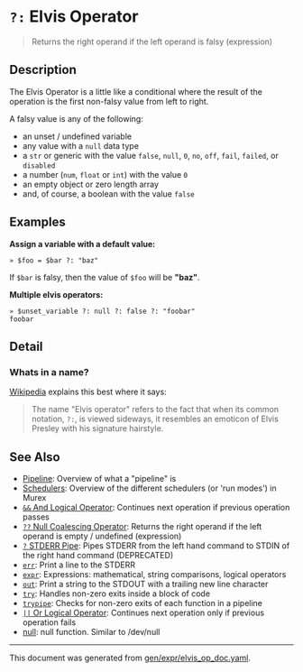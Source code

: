 # `?:` Elvis Operator

> Returns the right operand if the left operand is falsy (expression)

## Description

The Elvis Operator is a little like a conditional where the result of the
operation is the first non-falsy value from left to right.

A falsy value is any of the following:

* an unset / undefined variable
* any value with a `null` data type
* a `str` or generic with the value `false`, `null`, `0`, `no`, `off`, `fail`,
  `failed`, or `disabled`
* a number (`num`, `float` or `int`) with the value `0`
* an empty object or zero length array 
* and, of course, a boolean with the value `false`



## Examples

**Assign a variable with a default value:**

```
» $foo = $bar ?: "baz"
```

If `$bar` is falsy, then the value of `$foo` will be **"baz"**.

**Multiple elvis operators:**

```
» $unset_variable ?: null ?: false ?: "foobar"
foobar
```

## Detail

### Whats in a name?

[Wikipedia](https://en.wikipedia.org/wiki/Elvis_operator) explains this best
where it says:

> The name "Elvis operator" refers to the fact that when its common notation,
> `?:`, is viewed sideways, it resembles an emoticon of Elvis Presley with his
> signature hairstyle.

## See Also

* [Pipeline](../user-guide/pipeline.md):
  Overview of what a "pipeline" is
* [Schedulers](../user-guide/schedulers.md):
  Overview of the different schedulers (or 'run modes') in Murex
* [`&&` And Logical Operator](../parser/logical-and.md):
  Continues next operation if previous operation passes
* [`??` Null Coalescing Operator](../parser/null-coalescing.md):
  Returns the right operand if the left operand is empty / undefined (expression)
* [`?` STDERR Pipe](../parser/pipe-err.md):
  Pipes STDERR from the left hand command to STDIN of the right hand command (DEPRECATED)
* [`err`](../commands/err.md):
  Print a line to the STDERR
* [`expr`](../commands/expr.md):
  Expressions: mathematical, string comparisons, logical operators
* [`out`](../commands/out.md):
  Print a string to the STDOUT with a trailing new line character
* [`try`](../commands/try.md):
  Handles non-zero exits inside a block of code
* [`trypipe`](../commands/trypipe.md):
  Checks for non-zero exits of each function in a pipeline
* [`||` Or Logical Operator](../parser/logical-or.md):
  Continues next operation only if previous operation fails
* [null](../commands/devnull.md):
  null function. Similar to /dev/null

<hr/>

This document was generated from [gen/expr/elvis_op_doc.yaml](https://github.com/lmorg/murex/blob/master/gen/expr/elvis_op_doc.yaml).